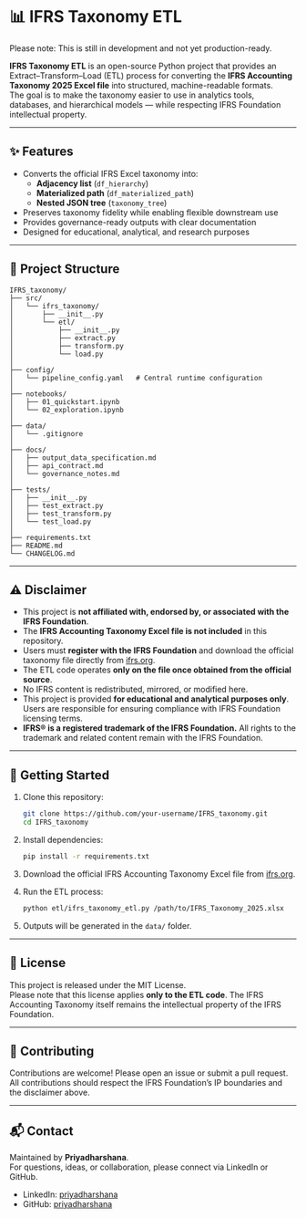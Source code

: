 # 📊 IFRS Taxonomy ETL
Please note: This is still in development and not yet production-ready.

**IFRS Taxonomy ETL** is an open-source Python project that provides an Extract–Transform–Load (ETL) process for converting the **IFRS Accounting Taxonomy 2025 Excel file** into structured, machine-readable formats.  
The goal is to make the taxonomy easier to use in analytics tools, databases, and hierarchical models — while respecting IFRS Foundation intellectual property.

---

## ✨ Features

- Converts the official IFRS Excel taxonomy into:
  - **Adjacency list** (`df_hierarchy`)
  - **Materialized path** (`df_materialized_path`)
  - **Nested JSON tree** (`taxonomy_tree`)
- Preserves taxonomy fidelity while enabling flexible downstream use
- Provides governance-ready outputs with clear documentation
- Designed for educational, analytical, and research purposes

---

## 📂 Project Structure

```
IFRS_taxonomy/
├── src/
│   └── ifrs_taxonomy/
│       ├── __init__.py
│       └── etl/
│           ├── __init__.py
│           ├── extract.py
│           ├── transform.py
│           └── load.py
│
├── config/
│   └── pipeline_config.yaml   # Central runtime configuration
│
├── notebooks/
│   ├── 01_quickstart.ipynb
│   └── 02_exploration.ipynb
│
├── data/
│   └── .gitignore
│
├── docs/
│   ├── output_data_specification.md
│   ├── api_contract.md
│   └── governance_notes.md
│
├── tests/
│   ├── __init__.py
│   ├── test_extract.py
│   ├── test_transform.py
│   └── test_load.py
│
├── requirements.txt
├── README.md
└── CHANGELOG.md

```

---

## ⚠️ Disclaimer

- This project is **not affiliated with, endorsed by, or associated with the IFRS Foundation**.  
- The **IFRS Accounting Taxonomy Excel file is not included** in this repository.  
- Users must **register with the IFRS Foundation** and download the official taxonomy file directly from [ifrs.org](https://www.ifrs.org/issued-standards/ifrs-taxonomy/ifrs-accounting-taxonomy-2025/).  
- The ETL code operates **only on the file once obtained from the official source**.  
- No IFRS content is redistributed, mirrored, or modified here.  
- This project is provided **for educational and analytical purposes only**. Users are responsible for ensuring compliance with IFRS Foundation licensing terms.  
- **IFRS® is a registered trademark of the IFRS Foundation.** All rights to the trademark and related content remain with the IFRS Foundation.

---

## 🚀 Getting Started

1. Clone this repository:
   ```bash
   git clone https://github.com/your-username/IFRS_taxonomy.git
   cd IFRS_taxonomy
   ```

2. Install dependencies:
   ```bash
   pip install -r requirements.txt
   ```

3. Download the official IFRS Accounting Taxonomy Excel file from [ifrs.org](https://www.ifrs.org/issued-standards/ifrs-taxonomy/ifrs-accounting-taxonomy-2025/).

4. Run the ETL process:
   ```bash
   python etl/ifrs_taxonomy_etl.py /path/to/IFRS_Taxonomy_2025.xlsx
   ```

5. Outputs will be generated in the `data/` folder.

---

## 📜 License

This project is released under the MIT License.  
Please note that this license applies **only to the ETL code**. The IFRS Accounting Taxonomy itself remains the intellectual property of the IFRS Foundation.

---

## 🤝 Contributing

Contributions are welcome! Please open an issue or submit a pull request.  
All contributions should respect the IFRS Foundation’s IP boundaries and the disclaimer above.

---

## 📬 Contact

Maintained by **Priyadharshana**.  
For questions, ideas, or collaboration, please connect via LinkedIn or GitHub.
- LinkedIn: [priyadharshana](https://www.linkedin.com/in/priyadharshanaekanayake/)
- GitHub: [priyadharshana](https://github.com/priyadharshana)
